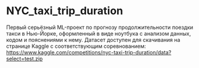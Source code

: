 # NYC_taxi_trip_duration
Первый серьёзный ML-проект по прогнозу продолжительности поездки такси в Нью-Йорке, оформленный в виде ноутбука с анализом данных, кодом и пояснениями к нему.
Датасет доступен для скачивания на странице Kaggle с соответствующим соревнованием: https://www.kaggle.com/competitions/nyc-taxi-trip-duration/data?select=test.zip
